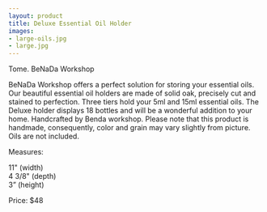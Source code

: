 ```yaml
---
layout: product
title: Deluxe Essential Oil Holder
images:
- large-oils.jpg
- large.jpg
---
```


Tome.  BeNaDa Workshop


BeNaDa Workshop offers a perfect solution for storing your essential oils. Our beautiful essential oil holders are made of solid oak, precisely cut and stained to perfection. Three tiers hold your 5ml and 15ml essential oils. The Deluxe holder displays 18 bottles and will be a wonderful addition to your home. Handcrafted by Benda workshop. Please note that this product is handmade, consequently, color and grain may vary slightly from picture. Oils are not included.



Measures:  

11" (width)  
4 3/8" (depth)  
3” (height)  

Price: $48  
